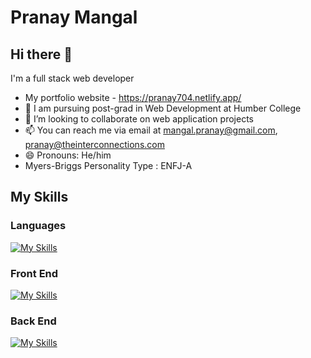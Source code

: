 # Pranay Mangal
## Hi there 👋

  I'm a full stack web developer
- My portfolio website - https://pranay704.netlify.app/
- 🔭 I am pursuing post-grad in Web Development at Humber College
- 👯 I’m looking to collaborate on web application projects
- 📫 You can reach me via email at mangal.pranay@gmail.com, pranay@theinterconnections.com
- 😄 Pronouns: He/him
- Myers-Briggs Personality Type : ENFJ-A

## My Skills

### Languages
[![My Skills](https://skillicons.dev/icons?i=js,ts,cs,php)](https://skillicons.dev)

### Front End

[![My Skills](https://skillicons.dev/icons?i=html,css,react,tailwind,bootstrap,jquery,github)](https://skillicons.dev)

### Back End

[![My Skills](https://skillicons.dev/icons?i=nodejs,express,mongodb,dotnet,laravel)](https://skillicons.dev)
